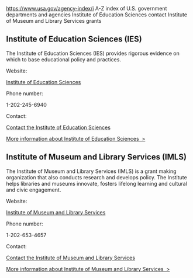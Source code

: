 

https://www.usa.gov/agency-index/i
A-Z index of U.S. government departments and agencies
Institute of Education Sciences contact
Institute of Museum and Library Services grants

Institute of Education Sciences (IES)
-------------------------------------

The Institute of Education Sciences (IES) provides rigorous evidence on which to base educational policy and practices.

Website:

[Institute of Education Sciences](http://www.ed.gov/about/offices/list/ies/index.html)

Phone number:

1-202-245-6940

Contact:

[Contact the Institute of Education Sciences](https://ies.ed.gov/contact/)

[More information about Institute of Education Sciences  >](https://www.usa.gov/agencies/institute-of-education-sciences)

Institute of Museum and Library Services (IMLS)
-----------------------------------------------

The Institute of Museum and Library Services (IMLS) is a grant making organization that also conducts research and develops policy. The Institute helps libraries and museums innovate, fosters lifelong learning and cultural and civic engagement.

Website:

[Institute of Museum and Library Services](https://www.imls.gov/)

Phone number:

1-202-653-4657

Contact:

[Contact the Institute of Museum and Library Services](https://www.imls.gov/about/contact)

[More information about Institute of Museum and Library Services  >](https://www.usa.gov/agencies/institute-of-museum-and-library-services)
